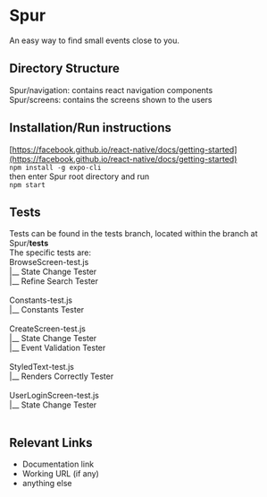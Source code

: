 # Spur
An easy way to find small events close to you.

## Directory Structure
Spur/navigation: contains react navigation components<br/>
Spur/screens: contains the screens shown to the users

## Installation/Run instructions
[https://facebook.github.io/react-native/docs/getting-started](https://facebook.github.io/react-native/docs/getting-started)<br/>
`npm install -g expo-cli`<br/>
then enter Spur root directory and run<br/>
`npm start`

## Tests
Tests can be found in the tests branch, located within the branch at Spur/__tests__<br/>
The specific tests are:<br/>
BrowseScreen-test.js<br/>
|__ State Change Tester<br/>
|__ Refine Search Tester<br/>
<br/>
Constants-test.js<br/>
|__ Constants Tester<br/>
<br/>
CreateScreen-test.js<br/>
|__ State Change Tester<br/>
|__ Event Validation Tester<br/>
<br/>
StyledText-test.js<br/>
|__ Renders Correctly Tester<br/>
<br/>
UserLoginScreen-test.js<br/>
|__ State Change Tester<br/>
<br/>


## Relevant Links 
- Documentation link
- Working URL (if any)
- anything else


